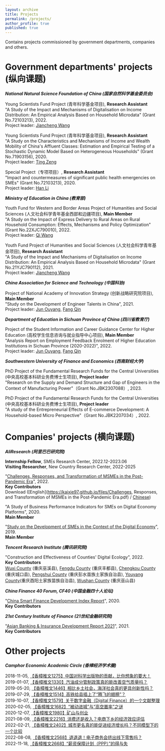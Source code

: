```yaml
---
layout: archive
title: Projects
permalink: /projects/
author_profile: true
published: true
---
```


Contains projects commissioned by government departments, companies and others.<br>

Government departments' projects (纵向课题)
======
_**National Natural Science Foundation of China (国家自然科学基金委员会)**_

Young Scientists Fund Project (青年科学基金项目), **Research Assistant**<br>
"A Study of the Impact and Mechanisms of Digitalisation on Income Distribution: An Empirical Analysis Based on Household Microdata" (Grant No.72103213), 2022.<br>
Project leader: [Jiancheng Wang](https://isbf.sysu.edu.cn/zh-hans/teacher/288)

Young Scientists Fund Project (青年科学基金项目), **Research Assistant**<br>
"A Study on the Characteristics and Mechanisms of Income and Wealth Mobility of China's Affluent Classes: Estimation and Empirical Testing of a Stochastic Dynamic Model Based on Heterogeneous Households" (Grant No.71903156), 2020.<br>
Project leader: [Ting Zeng](https://riem.swufe.edu.cn/info/1052/1546.htm)

Special Project（专项项目）, **Research Assistant**<br>
"Impact and countermeasures of significant public health emergencies on SMEs" (Grant No.72103213), 2020.<br>
Project leader: [Han Li](https://sib.swufe.edu.cn/info/1016/4141.htm)

_**Ministry of Education in China (教育部)**_

Youth Fund for Western and Border Areas Project of Humanities and Social Sciences (人文社会科学青年基金西部和边疆项目), **Main Member**<br>
"A Study on the Impact of Express Delivery to Rural Areas on Rural Household Consumption: Effects, Mechanisms and Policy Optimization" (Grant No.22XJC790010), 2022.<br>
Project leader: [Qi Wang](https://bs.scu.edu.cn/kuaijixue/202201/7758.html)

Youth Fund Project of Humanities and Social Sciences (人文社会科学青年基金项目), **Research Assistant**<br>
"A Study of the Impact and Mechanisms of Digitalisation on Income Distribution: An Empirical Analysis Based on Household Microdata" (Grant No.21YJC790112), 2021.<br>
Project leader: [Jiancheng Wang](https://isbf.sysu.edu.cn/zh-hans/teacher/288)

_**China Association for Science and Technology (中国科协)**_

Project of National Academy of Innovation Strategy (创新战略研究院项目), **Main Member**<br>
"Study on the Development of Engineer Talents in China", 2021.<br>
Project leader: [Jun Ouyang](https://bjyjy.swufe.edu.cn/jgsz/ldjjxhjycjzywyh__.htm), [Fang Qin](https://chfs.swufe.edu.cn/info/1061/1730.htm)

_**Department of Education in Sichuan Province of China (四川省教育厅)**_

Project of the Student Information and Career Guidance Center for Higher Education (高校学生信息咨询与就业指导中心项目), **Main Member**<br>
"Analysis Report on Employment Feedback Enrolment of Higher Education Institutions in Sichuan Province (2020-2022)", 2022.<br>
Project leader: [Jun Ouyang](https://bjyjy.swufe.edu.cn/jgsz/ldjjxhjycjzywyh__.htm), [Fang Qin](https://chfs.swufe.edu.cn/info/1061/1730.htm)

_**Southwestern University of Finance and Economics (西南财经大学)**_

PhD Project of the Fundamental Research Funds for the Central Universities (中央高校基本科研业务费博士生项目), **Project leader**<br>
"Research on the Supply and Demand Structure and Gap of Engineers in the Context of Manufacturing Power"（Grant No.JBK2307088）, 2023.<br>

PhD Project of the Fundamental Research Funds for the Central Universities (中央高校基本科研业务费博士生项目), **Project leader**<br>
"A study of the Entrepreneurial Effects of E-commerce Development: A Household-based Micro Perspective"（Grant No.JBK2207034）, 2022.<br>

Companies' projects (横向课题)
======
_**AliResearch (阿里巴巴研究院)**_

**Internship Fellow**, SMEs Research Center, 2022.12-2023.06<br>
**Visiting Researcher**, New Country Research Center, 2022-2025

"[Challenges, Responses, and Transformation of MSMEs in the Post-Pandemic Era](https://www.alibabagroup.com/document-1491556231800684544)", 2022.<br>
**Key Contributors**<br>
Download ([English](https://kaixie97.github.io/files/Challenges, Responses, and Transformation of MSMEs in the Post-Pandemic Era.pdf) / [Chinese](https://kaixie97.github.io/files/全球中小微企业在疫情后时代的挑战、应对与转型.pdf))

"A Study of Business Performance Indicators for SMEs on Digital Economy Platforms", 2020.<br>
**Main Member**

"[Study on the Development of SMEs in the Context of the Digital Economy](http://www.aliresearch.com/ch/information/informationdetails?articleCode=69745667475640320&type=%E6%8A%A5%E5%91%8A)", 2019.<br>
**Main Member**

_**Tencent Research Institute (腾讯研究院)**_

"Construction and Effectiveness of Counties' Digital Ecology", 2022.<br>
**Key Contributors**<br>
[Wuxi County](http://www.cq.chinanews.com.cn/news/2022/0111/21-6086.html) (重庆巫溪县), [Fengdu County](https://cloud.tencent.com/developer/news/713386) (重庆丰都县), [Chengkou County](http://www.cqck.gov.cn/zwxx_270/qxdt/202303/t20230306_11710459.html) (重庆城口县), [Pengshui County](https://j.eastday.com/p/162243106477014389) (重庆彭水苗族土家族自治县), [Youyang County](https://www.cqcb.com/yunongpengyouquan/xiaokanggushi/2023-03-07/5192981_pc.html)(重庆酉阳土家族苗族自治县), [Wushan County](https://h5.cqliving.com/info/detail/2622205.html?cid=2622205) (重庆巫山县)

_**China Finance 40 Forum, CF40 (中国金融四十人论坛)**_

"[China Smart Finance Development Index Report](http://www.cf40.com/news_detail/12087.html)", 2020.<br>
**Key Contributors**

_**21st Century Institute of Finance (21世纪金融研究院)**_

"[Asian Banking & Insurance Development Report 2021](http://www.21jingji.com/zhuanti/topic/2021_yzjrnh/)", 2021.<br>
**Key Contributors**

Other projects
======
_**Camphor Economic Academic Circle (香樟经济学术圈)**_

2018-11-05, [【香樟推文1275】中国对科学出版物的贡献，比你想象的要大！](https://mp.weixin.qq.com/s/0Xa9o9jYs6tkatELuoIyFA)<br>
2019-01-07, [【香樟推文1330】汽油成分管制政策真的能改善空气质量吗？](https://mp.weixin.qq.com/s/8znpcBj8frFbmbUF22p3Eg)<br>
2019-05-20, [【香樟推文1446】相比乡土社会，海洋社会真的更具创新性吗？](https://mp.weixin.qq.com/s/pH6v5yq8ptWhvhNkmeRTVQ)<br>
2019-07-29, [【香樟推文1514】高铁给县插上了“腾飞的翅膀”？](https://mp.weixin.qq.com/s/bnICYIeAI5aJ30l7JxokZw)<br>
2019-10-07, [【香樟推文1579】关于数字金融（Digital Finance）的一个文献整理](https://mp.weixin.qq.com/s/9ALJo_BwiTnwFDkz-h5z8w)<br>
2020-02-05, [【香樟推文1682】“被动进城”与“高空置率”之谜](https://mp.weixin.qq.com/s/YdJ4jjY_GT9RvdgaAGlAOw)<br>
2020-12-07, [【香樟推文1980】矿山与创业](https://mp.weixin.qq.com/s/_YBBWE_7XL_AtbkQiXtnVQ)<br>
2021-08-09, [【香樟推文2216】消费还是收入？电商下乡的经济效应评估](https://mp.weixin.qq.com/s/2xn_EVW9vCubhiLRYy3img)<br>
2022-02-21, [【香樟推文2402】城市更名真的能促进经济增长吗？不同模型下的一个比较](https://mp.weixin.qq.com/s/zkYXbIDX2-7AEV-qthNk7Q)<br>
2022-08-08, [【香樟推文2568】退退退！电子商务会挤出线下零售吗？](https://mp.weixin.qq.com/s/aRdRLTbvBc7r882vbqVrUw)<br>
2022-11-18, [【香樟推文2668】“薪资保障计划（PPP）”的得与失](https://mp.weixin.qq.com/s/of5MFrIxpiRooWkaLt14SQ)
